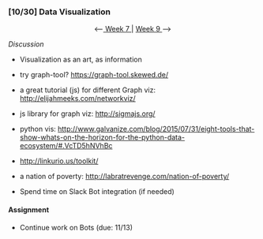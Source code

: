 ### [10/30] Data Visualization 

<p align="center"> <--<a href="https://github.com/giladlotan/itpmssd/blob/master/Week_7/README.md"> Week 7 </a> | <a href="https://github.com/giladlotan/itpmssd/blob/master/Week_9/README.md"> Week 9 </a> --> </p>

_Discussion_
- Visualization as an art, as information

- try graph-tool? https://graph-tool.skewed.de/
- a great tutorial (js) for different Graph viz: http://elijahmeeks.com/networkviz/ 
- js library for graph viz: http://sigmajs.org/
- python vis: http://www.galvanize.com/blog/2015/07/31/eight-tools-that-show-whats-on-the-horizon-for-the-python-data-ecosystem/#.VcTD5hNVhBc
- http://linkurio.us/toolkit/
- a nation of poverty: http://labratrevenge.com/nation-of-poverty/

- Spend time on Slack Bot integration (if needed)

#### Assignment

- Continue work on Bots (due: 11/13)

